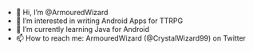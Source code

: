 - 👋 Hi, I’m @ArmouredWizard
- 👀 I’m interested in writing Android Apps for TTRPG
- 🌱 I’m currently learning Java for Android
- 📫 How to reach me: ArmouredWizard (@CrystalWizard99) on Twitter

<!---
ArmouredWizard/ArmouredWizard is a ✨ special ✨ repository because its `README.md` (this file) appears on your GitHub profile.
You can click the Preview link to take a look at your changes.
--->

